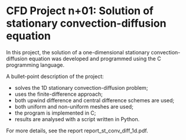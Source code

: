 # CFD Project n+01: Solution of stationary convection-diffusion equation

In this project, the solution of a one-dimensional stationary convection-diffusion equation was developed and programmed using the C programming language.

A bullet-point description of the project:
- solves the 1D stationary convection-diffusion problem;
- uses the finite-difference approach;
- both upwind difference and central difference schemes are used;
- both uniform and non-uniform meshes are used;
- the program is implemented in C;
- results are analysed with a script written in Python.

For more details, see the report report_st_conv_diff_1d.pdf.
